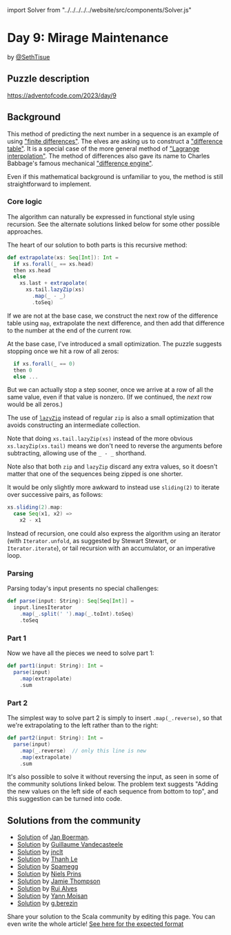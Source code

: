import Solver from "../../../../../website/src/components/Solver.js"

# Day 9: Mirage Maintenance

by [@SethTisue](https://github.com/SethTisue)

## Puzzle description

https://adventofcode.com/2023/day/9

## Background

This method of predicting the next number in a sequence is an example
of using ["finite
differences"](https://mathworld.wolfram.com/FiniteDifference.html).
The elves are asking us to construct a ["difference
table"](https://mathworld.wolfram.com/DifferenceTable.html).
It is a special case of the more general method of
["Lagrange interpolation"](https://mathworld.wolfram.com/LagrangeInterpolatingPolynomial.html).
The method of differences also gave its name to Charles Babbage's
famous mechanical ["difference engine"](https://en.wikipedia.org/wiki/Difference_engine).

Even if this mathematical background is unfamiliar to you, the method
is still straightforward to implement.

### Core logic

The algorithm can naturally be expressed in functional style using
recursion.  See the alternate solutions linked below for some other
possible approaches.

The heart of our solution to both parts is this recursive method:

```scala
def extrapolate(xs: Seq[Int]): Int =
  if xs.forall(_ == xs.head)
  then xs.head
  else
    xs.last + extrapolate(
      xs.tail.lazyZip(xs)
        .map(_ - _)
        .toSeq)
```

If we are not at the base case, we construct the next row
of the difference table using `map`, extrapolate the next
difference, and then add that difference to the number at
the end of the current row.

At the base case, I've introduced a small optimization. The puzzle
suggests stopping once we hit a row of all zeros:

```scala
  if xs.forall(_ == 0)
  then 0
  else ...
```

But we can actually stop a step sooner, once we arrive at a row of all
the same value, even if that value is nonzero. (If we continued, the
_next_ row would be all zeros.)

The use of
[`lazyZip`](https://www.scala-lang.org/api/current/scala/collection/Seq.html#lazyZip-fffffd84)
instead of regular `zip` is also a small optimization that avoids
constructing an intermediate collection.

Note that doing `xs.tail.lazyZip(xs)` instead of the more obvious
`xs.lazyZip(xs.tail)` means we don't need to reverse the arguments
before subtracting, allowing use of the `_ - _` shorthand.

Note also that both `zip` and `lazyZip` discard any extra values,
so it doesn't matter that one of the sequences being zipped is one
shorter.

It would be only slightly more awkward to instead use `sliding(2)` to
iterate over successive pairs, as follows:

```scala
xs.sliding(2).map:
  case Seq(x1, x2) =>
    x2 - x1
```

Instead of recursion, one could also express the algorithm using an
iterator (with `Iterator.unfold`, as suggested by Stewart Stewart, or
`Iterator.iterate`), or tail recursion with an accumulator, or an
imperative loop.

### Parsing

Parsing today's input presents no special challenges:

```scala
def parse(input: String): Seq[Seq[Int]] =
  input.linesIterator
    .map(_.split(' ').map(_.toInt).toSeq)
    .toSeq
```

### Part 1

Now we have all the pieces we need to solve part 1:

```scala
def part1(input: String): Int =
  parse(input)
    .map(extrapolate)
    .sum
```

### Part 2

The simplest way to solve part 2 is simply to insert
`.map(_.reverse)`, so that we're extrapolating to the left rather than
to the right:

```scala
def part2(input: String): Int =
  parse(input)
    .map(_.reverse)  // only this line is new
    .map(extrapolate)
    .sum
```

It's also possible to solve it without reversing the input, as seen in
some of the community solutions linked below.  The problem text
suggests "Adding the new values on the left side of each sequence from
bottom to top", and this suggestion can be turned into code.

## Solutions from the community

- [Solution](https://github.com/Jannyboy11/AdventOfCode2023/blob/master/src/main/scala/day09/Day09.scala) of [Jan Boerman](https://twitter.com/JanBoerman95).
- [Solution](https://github.com/guycastle/advent_of_code_2023/blob/main/src/main/scala/days/day09/DayNine.scala) by [Guillaume Vandecasteele](https://github.com/guycastle/)
- [Solution](https://github.com/jnclt/adventofcode2023/blob/main/day09/mirage-maintenance.sc) by [jnclt](https://github.com/jnclt)
- [Solution](https://github.com/lenguyenthanh/aoc-2023/blob/main/Day09.scala) by [Thanh Le](https://github.com/lenguyenthanh)
- [Solution](https://github.com/spamegg1/advent-of-code-2023-scala/blob/solutions/09.worksheet.sc#L134) by [Spamegg](https://github.com/spamegg1)
- [Solution](https://github.com/prinsniels/AdventOfCode2023/blob/main/src/main/scala/solutions/day09.scala) by [Niels Prins](https://github.com/prinsniels)
- [Solution](https://github.com/bishabosha/advent-of-code-2023/blob/main/2023-day09.scala) by [Jamie Thompson](https://github.com/bishabosha)
- [Solution](https://github.com/xRuiAlves/advent-of-code-2023/blob/main/Day9.scala) by [Rui Alves](https://github.com/xRuiAlves/)
- [Solution](https://github.com/YannMoisan/advent-of-code/blob/master/2023/src/main/scala/Day9.scala) by [Yann Moisan](https://github.com/YannMoisan)
- [Solution](https://github.com/GrigoriiBerezin/advent_code_2023/tree/master/task09/src/main/scala) by [g.berezin](https://github.com/GrigoriiBerezin)

Share your solution to the Scala community by editing this page.
You can even write the whole article! [See here for the expected format](https://github.com/scalacenter/scala-advent-of-code/discussions/424)
